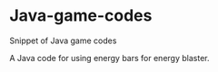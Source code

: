 # Java-game-codes
Snippet of Java game codes

A Java code for using energy bars for energy blaster.

